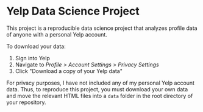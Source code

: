 # Yelp Data Science Project

This project is a reproducible data science project that analyzes profile data of anyone with a personal Yelp account.

To download your data:
1. Sign into Yelp
2. Navigate to *Profile > Account Settings > Privacy Settings*
3. Click "Download a copy of your Yelp data"

For privacy purposes, I have not included any of my personal Yelp account data. Thus, to reproduce this project, you must download your own data and move the relevant HTML files into a `data` folder in the root directory of your repository.